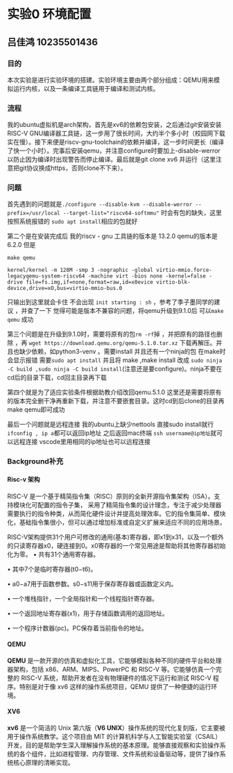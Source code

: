 # 实验0 环境配置

## 吕佳鸿 10235501436

### 目的

本次实验是进行实验环境的搭建。实验环境主要由两个部分组成：QEMU用来模拟运行内核，以及一条编译工具链用于编译和测试内核。

### 流程

我的ubuntu虚拟机是arch架构，首先是xv6的依赖包安装，之后通过git安装安装RISC-V GNU编译器工具链，这一步用了很长时间，大约半个多小时（校园网下载实在慢）。接下来便是riscv-gnu-toolchain的依赖并编译，这一步时间更长（编译了快一个小时）。完事后安装qemu，并注意configure时要加上-disable-werror以防止因为编译时出现警告而停止编译。最后就是git clone xv6 并运行（这里注意把git协议换成https，否则clone不下来）。

### 问题

首先遇到的问题就是`./configure --disable-kvm --disable-werror --prefix=/usr/local --target-list="riscv64-softmmu"` 时会有包的缺失，这里按照系统报错的 `sudo apt install`相应的包就好

第二个是在安装完成后 我的riscv - gnu 工具链的版本是 13.2.0 qemu的版本是6.2.0 但是 

```shell
make qemu 

kernel/kernel -m 128M -smp 3 -nographic -global virtio-mmio.force-legacyqemu-system-riscv64 -machine virt -bios none -kernel=false -drive file=fs.img,if=none,format=raw,id=x0evice virtio-blk-device,drive=xO,bus=virtio-mmio-bus.0
```

只输出到这里就会卡住 不会出现 `init starting : sh` ，参考了季子墨同学的建议 ，并查了一下 觉得可能是版本不兼容的问题，将qemu升级到9.1.0后 可以`make qemu` 成功

第三个问题是在升级到9.1.0时，需要将原有的包`rm -rf`掉 ，并把原有的路径也删除 ，再 `wget https://download.qemu.org/qemu-5.1.0.tar.xz` 下载再解压。并且也缺少依赖，如python3-venv 。需要install 并且还有一个ninja的包 在make时会显示报错 需要`sudo apt install` 并且将 make ,make install 改成 `sudo ninja -C build ,sudo ninja -C build install`(注意还是要configure)。ninja不要在cd后的目录下载，cd回主目录再下载

第四个就是为了适应实验条件根据助教介绍改回qemu.5.1.0  这里还是需要将原有的版本完全删干净再重新下载，并注意不要嵌套目录。这时cd到后clone的目录再make qemu即可成功

最后一个问题就是远程连接 我的ubuntu上缺少nettools 直接sudo install就行 `ifconfig , ip a`都可以返回ip地址 之后返回mac终端 `ssh username@ip地址`就可以远程连接 vscode里用相同的ip地址也可以远程连接

### Background补充

#### Risc-v 架构

RISC-V 是一个基于精简指令集（RISC）原则的全新开源指令集架构（ISA）。支持模块化可配置的指令子集， 采用了精简指令集的设计理念，专注于减少处理器需要执行的指令种类，从而简化硬件设计并提高处理效率。它的指令集简单、模块化，基础指令集很小，但可以通过增加标准或自定义扩展来适应不同的应用场景。

RISC-V架构提供31个用户可修改的通用(基本)寄存器，即x1到x31，以及一个额外的只读寄存器x0，硬连接到0。x0寄存器的一个常见用途是帮助将其他寄存器初始化为零。
• 共有31个通用寄存器。

• 其中7个是临时寄存器(t0−t6)。

• a0−a7用于函数参数。s0−s11用于保存寄存器或函数定义内。

• 一个堆栈指针，一个全局指针和一个线程指针寄存器。

• 一个返回地址寄存器(x1)，用于存储函数调用的返回地址。

• 一个程序计数器(pc)。PC保存着当前指令的地址。

#### QEMU

**QEMU** 是一款开源的仿真和虚拟化工具，它能够模拟各种不同的硬件平台和处理器架构，包括 x86、ARM、MIPS、PowerPC 和 RISC-V 等。它能够仿真一个完整的 RISC-V 系统，帮助开发者在没有物理硬件的情况下运行和测试 RISC-V 程序。特别是对于像 xv6 这样的操作系统项目，QEMU 提供了一种便捷的运行环境。

#### XV6

**xv6** 是一个简洁的 Unix 第六版（**V6 UNIX**）操作系统的现代化复刻版，它主要被用于操作系统教学。这个项目由 MIT 的计算机科学与人工智能实验室（CSAIL）开发，目的是帮助学生深入理解操作系统的基本原理。能够直接观察和实验操作系统的各个组件，比如进程管理、内存管理、文件系统和设备驱动等，提供了操作系统核心原理的清晰实现。





